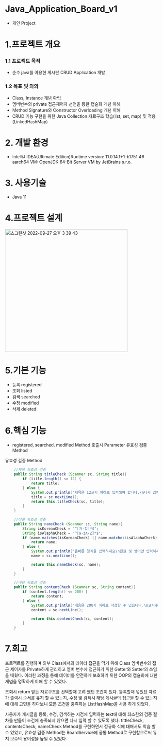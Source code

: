# Java_Application_Board_v1
- 개인 Project
# 1.프로젝트 개요
### 1.1 프로젝트 목적
- 순수 java를 이용한 게시판 CRUD Application 개발
### 1.2 목표 및 의의
- Class, Instance 개념 확립
- 멤버변수의 private 접근제어자 선언을 통한 캡술화 개념 이해 
- Method Signature와 Constructor Overloading 개념 이해 
- CRUD 기능 구현을 위한 Java Collection 자료구조 학습(list, set, map) 및 적용(LinkedHashMap)
# 2. 개발 환경
- IntelliJ IDEA(Ultimate Edition)Runtime version: 11.0.14.1+1-b1751.46 aarch64 VM: OpenJDK 64-Bit Server VM by JetBrains s.r.o.
# 3. 사용기술
- Java 11
# 4.프로젝트 설계
<img width="403" alt="스크린샷 2022-09-27 오후 3 39 43" src="https://user-images.githubusercontent.com/103010985/192451771-ee61c01a-f4da-40af-a7fb-13ccd96aa6f9.png">

# 5.기본 기능
- 등록 registered 
- 조회 listed
- 검색 searched
- 수정 modified
- 삭제 deleted



# 6.핵심 기능
- registered, searched, modified Method 호출시 Parameter 유효성 검증 Method

유효성 검증 Method
```java
    //제목 유효성 검증
    public String titleCheck (Scanner sc, String title){
        if (title.length() <= 12) {
            return title;
        } else {
            System.out.println("제목은 12글자 이하로 입력해야 합니다.\n다시 입력하세요.");
            title = sc.nextLine();
            return this.titleCheck(sc, title);
        }
    }
    
    //이름 유효성 검증
    public String nameCheck (Scanner sc, String name){
        String isKoreanCheck = "^[가-힣]*$";
        String isAlaphaCheck = "^[a-zA-Z]*$";
        if (name.matches(isKoreanCheck) || name.matches(isAlaphaCheck)) {
            return name;
        } else {
            System.out.println("올바른 형식을 입력하세요\n한글 및 영어만 입력하세요.");
            name = sc.nextLine();

            return this.nameCheck(sc, name);
        }
    }
    
    //내용 유효성 검증
    public String contentCheck (Scanner sc, String content){
        if (content.length() <= 200) {
            return content;
        } else {
            System.out.println("내용은 200자 이하로 작성할 수 있습니다.\n글자수에 맞게 다시 작성하세요");
            content = sc.nextLine();

            return this.contentCheck(sc, content);
        }
    }
```

# 7.회고
프로젝트를 진행하며 외부 Class에서의 데이터 접근을 막기 위해 Class 멤버변수의 접근 제어자를 Private하게 관리하고 멤버 변수에 접근하기 위한 Getter와 Setter의 쓰임을 배웠다.
이러한 과정을 통해 데이터를 안전하게 보호하기 위한 OOP의 캡슐화에 대한 개념을 명확하게 이해 할 수 있었다.


조회시 return 받는 자료구조를 선택할때 고려 했던 조건이 있다. 등록할때 넣었던 자료가 출력시 순서를 유지 할 수 있는지, 수정 및 검색시 해당 게시글의 접근을 할 수 있는지에 대해 고민을 하다보니 모든 조건을 충족하는 ListHashMap을 사용 하게 되었다.



사용자가 게시글을 등록, 수정, 검색하는 시점에 입력하는 text에 대해 최소한의 검증 절차를 만들어 조건에 충족되지 않으면 다시 입력 할 수 있도록 했다. tittleCheck, contentsCheck, nameCheck Method를 구현하면서 정규화 식에 대해서도 학습 할 수 있었고, 유효성 검증 Method는 BoardService에 공통 Method로 구현함으로써 유지 보수의 용이성을 높일 수 있었다.

